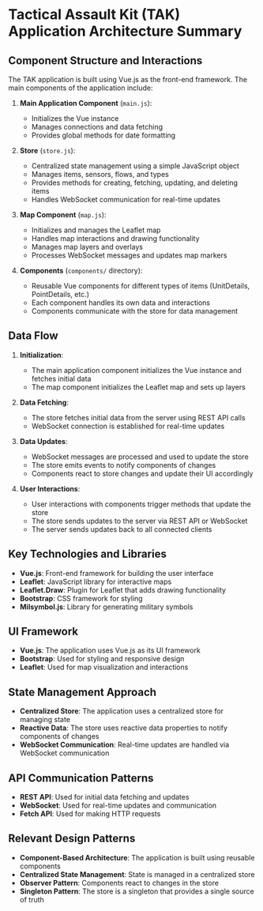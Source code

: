 # Tactical Assault Kit (TAK) Application Architecture Summary

## Component Structure and Interactions

The TAK application is built using Vue.js as the front-end framework. The main components of the application include:

1. **Main Application Component** (`main.js`):

   - Initializes the Vue instance
   - Manages connections and data fetching
   - Provides global methods for date formatting

2. **Store** (`store.js`):

   - Centralized state management using a simple JavaScript object
   - Manages items, sensors, flows, and types
   - Provides methods for creating, fetching, updating, and deleting items
   - Handles WebSocket communication for real-time updates

3. **Map Component** (`map.js`):

   - Initializes and manages the Leaflet map
   - Handles map interactions and drawing functionality
   - Manages map layers and overlays
   - Processes WebSocket messages and updates map markers

4. **Components** (`components/` directory):
   - Reusable Vue components for different types of items (UnitDetails, PointDetails, etc.)
   - Each component handles its own data and interactions
   - Components communicate with the store for data management

## Data Flow

1. **Initialization**:

   - The main application component initializes the Vue instance and fetches initial data
   - The map component initializes the Leaflet map and sets up layers

2. **Data Fetching**:

   - The store fetches initial data from the server using REST API calls
   - WebSocket connection is established for real-time updates

3. **Data Updates**:

   - WebSocket messages are processed and used to update the store
   - The store emits events to notify components of changes
   - Components react to store changes and update their UI accordingly

4. **User Interactions**:
   - User interactions with components trigger methods that update the store
   - The store sends updates to the server via REST API or WebSocket
   - The server sends updates back to all connected clients

## Key Technologies and Libraries

- **Vue.js**: Front-end framework for building the user interface
- **Leaflet**: JavaScript library for interactive maps
- **Leaflet.Draw**: Plugin for Leaflet that adds drawing functionality
- **Bootstrap**: CSS framework for styling
- **Milsymbol.js**: Library for generating military symbols

## UI Framework

- **Vue.js**: The application uses Vue.js as its UI framework
- **Bootstrap**: Used for styling and responsive design
- **Leaflet**: Used for map visualization and interactions

## State Management Approach

- **Centralized Store**: The application uses a centralized store for managing state
- **Reactive Data**: The store uses reactive data properties to notify components of changes
- **WebSocket Communication**: Real-time updates are handled via WebSocket communication

## API Communication Patterns

- **REST API**: Used for initial data fetching and updates
- **WebSocket**: Used for real-time updates and communication
- **Fetch API**: Used for making HTTP requests

## Relevant Design Patterns

- **Component-Based Architecture**: The application is built using reusable components
- **Centralized State Management**: State is managed in a centralized store
- **Observer Pattern**: Components react to changes in the store
- **Singleton Pattern**: The store is a singleton that provides a single source of truth
